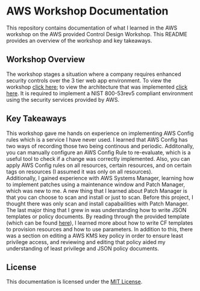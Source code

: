 # AWS Workshop Documentation

This repository contains documentation of what I learned in the AWS workshop on the AWS provided Control Design Workshop. This README provides an overview of the workshop and key takeaways.


## Workshop Overview

The workshop stages a situation where a company requires enhanced security controls over the 3 tier web app environment. To view the workshop [click here](https://catalog.workshops.aws/control-design/en-US); to view the architecture that was implemented [click here](Architecture.png). It is required to implement a NIST 800-53rev5 compliant environment using the security services provided by AWS.


## Key Takeaways

This workshop gave me hands on experience on implementing AWS Config rules which is a service I have never used. I learned that AWS Config has two ways of recording those two being continous and periodic. Additonally, you can manually configure an AWS Config Rule to re-evaluate, which is a useful tool to check if a change was correctly implemented. Also, you can apply AWS Config rules on all resources, certain resources, and on certain tags on resources (I assumed it was only on all resources).  
Additionally, I gained experience with AWS Systems Manager, learning how to implement patches using a maintenance window and Patch Manager, which was new to me. A new thing that I learned about Patch Manager is that you can choose to scan and install or just to scan. Before this project, I thought there was only scan and install capabailities with Patch Manager.   
The last major thing that I grew in was understanding how to write JSON templates or policy documents. By reading through the provided template (which can be found [here](cloudformationtemplate.json)), I learned more about how to write CF templates to provision resources and how to use parameters. In addition to this, there was a section on editing a AWS KMS key policy in order to ensure least privilege access, and reviewing and editing that policy aided my understanding of least privilege and JSON policy documents.


## License

This documentation is licensed under the [MIT License](LICENSE.md).

